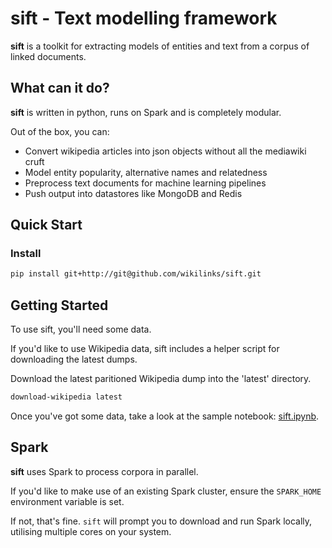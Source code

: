 sift - Text modelling framework
==================================

__sift__ is a toolkit for extracting models of entities and text from a corpus of linked documents.


## What can it do?

__sift__ is written in python, runs on Spark and is completely modular.

Out of the box, you can:

- Convert wikipedia articles into json objects without all the mediawiki cruft
- Model entity popularity, alternative names and relatedness
- Preprocess text documents for machine learning pipelines
- Push output into datastores like MongoDB and Redis

## Quick Start

### Install
```bash
pip install git+http://git@github.com/wikilinks/sift.git
```

## Getting Started

To use sift, you'll need some data.

If you'd like to use Wikipedia data, sift includes a helper script for downloading the latest dumps.

Download the latest paritioned Wikipedia dump into the 'latest' directory.
```bash
download-wikipedia latest
```

Once you've got some data, take a look at the sample notebook: [sift.ipynb](sift.ipynb).

## Spark

__sift__ uses Spark to process corpora in parallel.

If you'd like to make use of an existing Spark cluster, ensure the `SPARK_HOME` environment variable is set.

If not, that's fine. `sift` will prompt you to download and run Spark locally, utilising multiple cores on your system.
